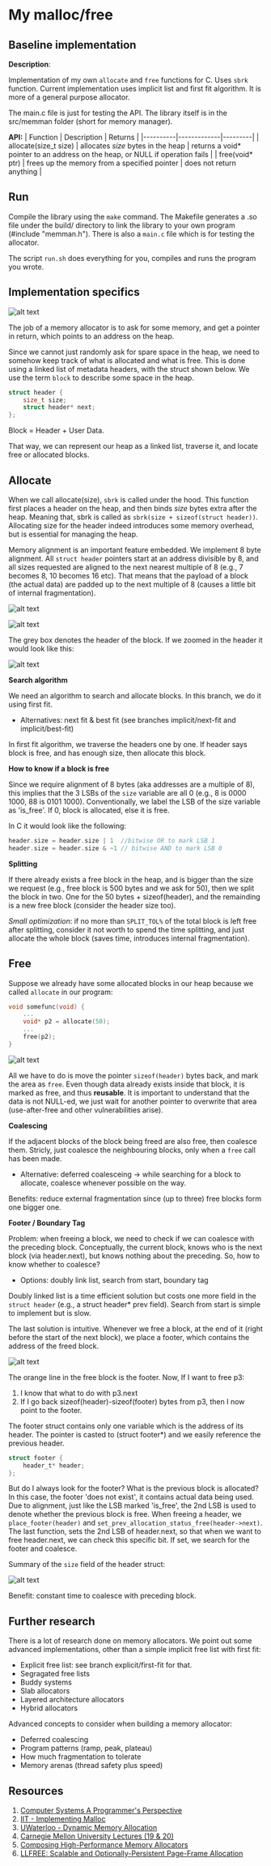 # My malloc/free

## Baseline implementation

**Description**:

Implementation of my own `allocate` and `free` functions for C. Uses ``sbrk`` function. Current implementation uses implicit list and first fit algorithm. It is more of a general purpose allocator. 

The main.c file is just for testing the API. The library itself is in the src/memman folder (short for memory manager).

**API:**
| Function | Description | Returns |
|----------|-------------|---------|
| allocate(size_t size) | allocates <i>size</i> bytes in the heap | returns a void* pointer to an address on the heap, or NULL if operation fails |
| free(void* ptr) | frees up the memory from a specified pointer | does not return anything |

## Run

Compile the library using the `make` command. The Makefile generates a .so file under the build/ directory to link the library to your own program (#include "memman.h"). There is also a `main.c` file which is for testing the allocator.

The script `run.sh` does everything for you, compiles and runs the program you wrote.

## Implementation specifics

![alt text](https://courses.grainger.illinois.edu/cs225/sp2023/assets/notes/stack_heap_memory/memory_layout.png)

The job of a memory allocator is to ask for some memory, and get a pointer in return, which points to an address on the heap.

Since we cannot just randomly ask for spare space in the heap, we need to somehow keep track of what is allocated and what is free. This is done using a linked list of metadata headers, with the struct shown below. 
We use the term `block` to describe some space in the heap.


```C
struct header {
    size_t size;
    struct header* next;
};
```

Block = Header + User Data.

That way, we can represent our heap as a linked list, traverse it, and locate free or allocated blocks.

## Allocate

When we call allocate(size), `sbrk` is called under the hood. 
This function first places a header on the heap, and then binds *size* bytes extra after the heap. Meaning that, sbrk 
is called as `sbrk(size + sizeof(struct header))`. Allocating size for the header indeed introduces some memory overhead, but is
essential for managing the heap.

Memory alignment is an important feature embedded. We implement 8 byte alignment. All `struct header` pointers start at an address divisible by 8, and all sizes requested are aligned to the next nearest multiple of 8 (e.g., 7 becomes 8, 10 becomes 16 etc). That means that the payload of a block (the actual data) are padded up to the next multiple of 8 (causes a little bit of internal fragmentation).

![alt text](assets/mainempty.png)

![alt text](assets/main2.png)

The grey box denotes the header of the block. If we zoomed in the header it would look like this: 

![alt text](assets/header.jpg)

**Search algorithm**

We need an algorithm to search and allocate blocks. In this branch, we do it using first fit.
- Alternatives: next fit & best fit (see branches implicit/next-fit and implicit/best-fit)

In first fit algorithm, we traverse the headers one by one. If header says block is free, and has enough size, then allocate this block.

**How to know if a block is free**

Since we require alignment of 8 bytes (aka addresses are a multiple of 8), this implies that the 3 LSBs of the `size` variable are all 0 (e.g., 8 is 0000 1000, 88 is 0101 1000). Conventionally, we label the LSB of the size variable as 'is_free'. If 0, block is allocated, else it is free.

In C it would look like the following: 

```c
header.size = header.size | 1  //bitwise OR to mark LSB 1
header.size = header.size & ~1 // bitwise AND to mark LSB 0
```


**Splitting**

If there already exists a free block in the heap, and is bigger than the size we request (e.g., free block is 500 bytes and we ask for 50), then we split the block in two. One for the 50 bytes + sizeof(header), and the remainding is a new free block (consider the header size too).

*Small optimization*: if no more than `SPLIT_TOL%` of the total block is left free after splitting, consider it not worth to spend the time splitting, and just allocate the whole block (saves time, introduces internal fragmentation). 


## Free

Suppose we already have some allocated blocks in our heap because we called `allocate` in our program: 
```C
void somefunc(void) {
    ...
    void* p2 = allocate(50);
    ...
    free(p2);
}
```

![alt text](assets/mainfree.png)

All we have to do is move the pointer `sizeof(header)` bytes back, and mark the area as `free`. Even though data already exists inside that block, it is marked as free, and thus **reusable**.
It is important to understand that the data is not NULL-ed, we just wait for another pointer to overwrite that area (use-after-free and other vulnerabilities arise).

**Coalescing** 

If the adjacent blocks of the block being freed are also free, then coalesce them. Stricly, just coalesce the neighbouring blocks, only when a `free` call has been made.

- Alternative: deferred coalesceing -> while searching for a block to allocate, coalesce whenever possible on the way.

Benefits: reduce external fragmentation since (up to three) free blocks form one bigger one. 


**Footer / Boundary Tag**

Problem: when freeing a block, we need to check if we can coalesce with the preceding block. Conceptually, the current block, knows who is the next block (via header.next), but knows nothing about the preceding. So, how to know whether to coalesce? 
- Options: doubly link list, search from start, boundary tag

Doubly linked list is a time efficient solution but costs one more field in the `struct header` (e.g., a struct header* prev field). Search from start is simple to implement but is slow.

The last solution is intuitive. Whenever we free a block, at the end of it (right before the start of the next block), we place a footer, which contains the address of the freed block.

![alt text](assets/mainfooter.png)

The orange line in the free block is the footer. Now, If I want to free p3: 
1. I know that what to do with p3.next 
2. If I go back sizeof(header)-sizeof(footer) bytes from p3, then I now point to the footer. 

The footer struct contains only one variable which is the address of its header. The pointer is casted to (struct footer*) and we easily reference the previous header.

```C
struct footer {
    header_t* header;
};
```

But do I always look for the footer? What is the previous block is allocated? In this case, the footer 'does not exist', it contains actual data being used. Due to alignment, just like the LSB marked 'is_free', the 2nd LSB is used to denote whether the previous block is free. When freeing a header, we `place_footer(header)` and `set_prev_allocation_status_free(header->next)`. The last function, sets the 2nd LSB of header.next, so that when we want to free header.next, we can check this specific bit. If set, we search for the footer and coalesce.

Summary of the `size` field of the header struct:

![alt text](assets/lsb.png)

Benefit: constant time to coalesce with preceding block.

## Further research

There is a lot of research done on memory allocators. We point out some advanced implementations, other than a simple implicit free list with first fit:

- Explicit free list: see branch explicit/first-fit for that.
- Segragated free lists
- Buddy systems
- Slab allocators
- Layered architecture allocators
- Hybrid allocators

Advanced concepts to consider when building a memory allocator: 
- Deferred coalescing
- Program patterns (ramp, peak, plateau)
- How much fragmentation to tolerate
- Memory arenas (thread safety plus speed)

## Resources

1. [Computer Systems A Programmer's Perspective](https://www.cs.sfu.ca/~ashriram/Courses/CS295/assets/books/CSAPP_2016.pdf)
2. [IIT - Implementing Malloc](https://moss.cs.iit.edu/cs351/slides/slides-malloc.pdf)
3. [UWaterloo - Dynamic Memory Allocation](https://rcs.uwaterloo.ca/~ali/cs350-f19/allocation.pdf)
4. [Carnegie Mellon University Lectures (19 & 20)](https://scs.hosted.panopto.com/Panopto/Pages/Sessions/List.aspx)
5. [Composing High-Performance Memory Allocators](https://people.cs.umass.edu/~emery/pubs/berger-pldi2001.pdf)
6. [LLFREE: Scalable and Optionally-Persistent Page-Frame Allocation](https://www.usenix.org/system/files/atc23-wrenger.pdf)